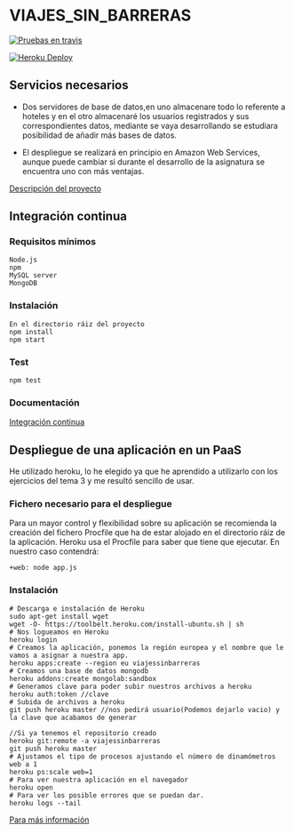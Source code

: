 # VIAJES_SIN_BARRERAS

[![Pruebas en travis](https://travis-ci.org/cr13/VIAJES_SIN_BARRERAS.svg?branch=master)](https://travis-ci.org/cr13/VIAJES_SIN_BARRERAS)

[![Heroku Deploy](https://www.herokucdn.com/deploy/button.svg)](https://viajessinbarreras.herokuapp.com/)

## Servicios necesarios

- Dos servidores de base de datos,en uno almacenare todo lo referente a hoteles y en el otro almacenaré los usuarios registrados y sus correspondientes datos, mediante se vaya desarrollando se estudiara posibilidad de añadir más bases de datos.

- El despliegue se realizará en principio en Amazon Web Services, aunque puede cambiar si durante el desarrollo de la asignatura se encuentra uno con más ventajas.

[Descripción del proyecto](https://cr13.github.io/VIAJES_SIN_BARRERAS/)

## Integración continua

### Requisitos mínimos
    Node.js
    npm
    MySQL server
    MongoDB

### Instalación

    En el directorio ráiz del proyecto
    npm install
    npm start

### Test

    npm test

### Documentación

[Integración continua](https://cr13.github.io/VIAJES_SIN_BARRERAS/#hito-2)

## Despliegue de una aplicación en un PaaS

He utilizado heroku, lo he elegido ya que he aprendido a utilizarlo con los ejercicios del tema 3 y me resultó sencillo de usar.

### Fichero necesario para el despliegue

Para un mayor control y flexibilidad sobre su aplicación se recomienda la creación del fichero Procfile que ha de estar alojado en el directorio ráiz de la aplicación. Heroku usa el Procfile para saber que tiene que ejecutar. En nuestro caso contendrá:

    +web: node app.js

### Instalación

    # Descarga e instalación de Heroku
    sudo apt-get install wget
    wget -O- https://toolbelt.heroku.com/install-ubuntu.sh | sh
    # Nos logueamos en Heroku
    heroku login
    # Creamos la aplicación, ponemos la región europea y el nombre que le vamos a asignar a nuestra app.
    heroku apps:create --region eu viajessinbarreras
    # Creamos una base de datos mongodb
    heroku addons:create mongolab:sandbox
    # Generamos clave para poder subir nuestros archivos a heroku
    heroku auth:token //clave
    # Subida de archivos a heroku
    git push heroku master //nos pedirá usuario(Podemos dejarlo vacio) y la clave que acabamos de generar

    //Si ya tenemos el repositorio creado
    heroku git:remote -a viajessinbarreras
    git push heroku master
    # Ajustamos el tipo de procesos ajustando el número de dinamómetros web a 1
    heroku ps:scale web=1
    # Para ver nuestra aplicación en el navegador
    heroku open
    # Para ver los posible errores que se puedan dar.
    heroku logs --tail

[Para más información ](https://cr13.github.io/VIAJES_SIN_BARRERAS/#hito-3)
